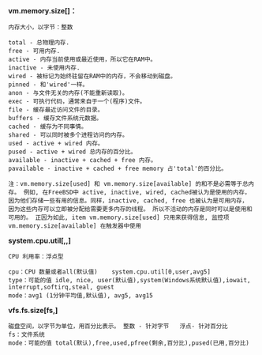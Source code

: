 **vm.memory.size[<mode>]：**

	内存大小，以字节：整数 

	total - 总物理内存.
	free - 可用内存.
	active - 内存当前使用或最近使用，所以它在RAM中。
	inactive - 未使用内存.
	wired - 被标记为始终驻留在RAM中的内存，不会移动到磁盘。
	pinned - 和'wired'一样。
	anon - 与文件无关的内存(不能重新读取)。
	exec - 可执行代码，通常来自于一个(程序)文件。
	file - 缓存最近访问文件的目录。
	buffers - 缓存文件系统元数据。
	cached - 缓存为不同事情。
	shared - 可以同时被多个进程访问的内存。
	used - active + wired 内存。
	pused - active + wired 总内存的百分比。
	available - inactive + cached + free 内存。
	pavailable - inactive + cached + free memory 占'total'的百分比。

	注：vm.memory.size[used] 和 vm.memory.size[available] 的和不是必需等于总内存。 例如, 在FreeBSD中 active, inactive, wired, cached被认为是使用的内存， 因为他们存储一些有用的信息。同样，inactive, cached, free 也被认为是可用内存， 因为这些内存可以立即被分配给需要更多内存的线程。 所以不活动的内存是同时可以是使用和可用的。 正因为如此, item vm.memory.size[used] 只用来获得信息, 监控项 vm.memory.size[available] 在触发器中使用


**system.cpu.util[<cpu>,<type>,<mode>]**

	CPU 利用率：浮点型 

	cpu：CPU 数量或者all(默认值)	system.cpu.util[0,user,avg5]
	type：可能的值 idle, nice, user(默认值),system(Windows系统默认值),iowait, interrupt,softirq,steal, guest
	mode：avg1 (1分钟平均值,默认值), avg5, avg15

**vfs.fs.size[fs,<mode>]**

	磁盘空间，以字节为单位，用百分比表示。 整数 - 针对字节   浮点- 针对百分比
	fs：文件系统
	mode：可能的值 total(默认),free,used,pfree(剩余,百分比),pused(已用,百分比)
